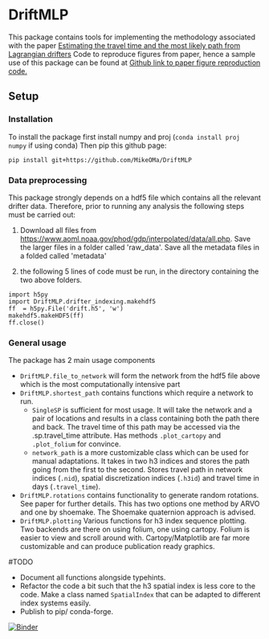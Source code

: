 # DriftMLP 
This package contains tools for implementing the methodology associated with the paper [Estimating the travel time and the most likely path from Lagrangian drifters](https://arxiv.org/abs/2002.07774)
Code to reproduce figures from paper, hence a sample use of this package can be found at [Github link to paper figure reproduction code.](https://github.com/MikeOMa/MLTravelTimesFigures)

## Setup
### Installation

To install the package first install numpy and proj (`conda install proj numpy` if using conda)
Then pip this github page:

`pip install git+https://github.com/MikeOMa/DriftMLP`

### Data preprocessing
This package strongly depends on a hdf5 file which contains all the relevant drifter data.
Therefore, prior to running any analysis the following steps must be carried out:
 
1. Download all files from https://www.aoml.noaa.gov/phod/gdp/interpolated/data/all.php. Save the larger files in a folder called 'raw_data'. Save all the metadata files in a folded called 'metadata'

2. the following 5 lines of code must be run, in the directory containing the two above folders.

```
import h5py 
import DriftMLP.drifter_indexing.makehdf5
ff  = h5py.File('drift.h5', 'w')
makehdf5.makeHDF5(ff) 
ff.close() 
```


### General usage
The package has 2 main usage components

- `DriftMLP.file_to_network` will form the network from the hdf5 file above which is the most computationally intensive part
- `DriftMLP.shortest_path` contains functions which require a network to run.
    - `SingleSP` is sufficient for most usage. It will take the network and a pair of locations and results in a class containing both the path there and back. The travel time of this path may be accessed via the .sp.travel_time attribute. Has methods `.plot_cartopy` and `.plot_folium` for convince. 
    - `network_path` is a more customizable class which can be used for manual adaptations. It takes in two h3 indices and stores the path going from the first to the second. Stores travel path in network indices (`.nid`), spatial discretization indices (`.h3id`) and travel time in days (`.travel_time`).
- `DriftMLP.rotations` contains functionality to generate random rotations. See paper for further details. This has two options one method by ARVO and one by shoemake. The Shoemake quaternion approach is advised.
- `DriftMLP.plotting` Various functions for h3 index sequence plotting. Two backends are there on using folium, one using cartopy. Folium is easier to view and scroll around with. Cartopy/Matplotlib are far more customizable and can produce publication ready graphics.


#TODO

- Document all functions alongside typehints.
- Refactor the code a bit such that the h3 spatial index is less core to the code. Make a class named `SpatialIndex` that can be adapted to different index systems easily.
- Publish to pip/ conda-forge.

[![Binder](https://mybinder.org/badge_logo.svg)](https://mybinder.org/v2/gh/MikeOMa/DriftMLP/master?filepath=example%2Finteractive.ipynb)
